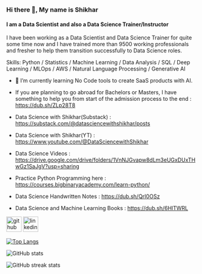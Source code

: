 ### Hi there 👋, My name is Shikhar
#### I am a Data Scientist and also a Data Science Trainer/Instructor

I have been working as a Data Scientist and Data Science Trainer for quite some time now and I have trained more than 9500 working professionals and fresher to help them transition successfully to Data Science roles.

Skills: Python / Statistics / Machine Learning / Data Analysis / SQL / Deep Learning / MLOps / AWS / Natural Language Processing / Generative AI

- 🌱 I’m currently learning No Code tools to create SaaS products with AI.

- If you are planning to go abroad for Bachelors or Masters, I have something to help you from start of the admission process to the end : https://dub.sh/ZLp28T8
- Data Science with Shikhar(Substack) : https://substack.com/@datasciencewithshikhar/posts
- Data Science with Shikhar(YT) : https://www.youtube.com/@DataSciencewithShikhar

- Data Science Videos : https://drive.google.com/drive/folders/1VnNJGvapw8dLm3eUGxDUxTHwGz1SaJgV?usp=sharing
- Practice Python Programming here : https://courses.bigbinaryacademy.com/learn-python/
- Data Science Handwritten Notes : https://dub.sh/QrI0OSz
- Data Science and Machine Learning Books : https://dub.sh/6HlTWRL


[<img src='https://cdn.jsdelivr.net/npm/simple-icons@3.0.1/icons/github.svg' alt='github' height='40'>](https://github.com/shikharkumar13)  [<img src='https://cdn.jsdelivr.net/npm/simple-icons@3.0.1/icons/linkedin.svg' alt='linkedin' height='40'>](https://www.linkedin.com/in/kumar-shikhar-ai/)  

[![Top Langs](https://github-readme-stats.vercel.app/api/top-langs/?username=shikharkumar13)](https://github.com/anuraghazra/github-readme-stats)

![GitHub stats](https://github-readme-stats.vercel.app/api?username=shikharkumar13&show_icons=true)  

![GitHub streak stats](https://streak-stats.demolab.com/?user=shikharkumar13)  
